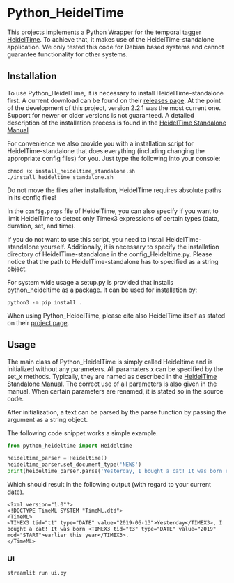 # Python_HeidelTime

This projects implements a Python Wrapper for the temporal tagger [HeidelTime](https://github.com/HeidelTime/heideltime). To achieve that, it makes use of the HeidelTime-standalone application. We only tested this code for Debian based systems and cannot guarantee functionality for other systems.

## Installation

To use Python_HeidelTime, it is necessary to install HeidelTime-standalone first. A current download can be found on their [releases page](https://github.com/HeidelTime/heideltime/releases). At the point of the development of this project, version 2.2.1 was the most current one. Support for newer or older versions is not guaranteed. A detailed description of the installation process is found in the [HeidelTime Standalone Manual](https://gate.ac.uk/gate/plugins/Tagger_GATE-Time/doc/HeidelTime-Standalone-Manual.pdf)

For convenience we also provide you with a installation script for HeidelTime-standalone that does everything (including changing the appropriate config files) for you. Just type the following into your console:

```
chmod +x install_heideltime_standalone.sh
./install_heideltime_standalone.sh
```

Do not move the files after installation, HeidelTime requires absolute paths in its config files!

In the `config.props` file of HeidelTime, you can also specify if you want to limit HeidelTime to detect only Timex3 expressions of certain types (data, duration, set, and time).

If you do not want to use this script, you need to install HeidelTime-standalone yourself. Additionally, it is necessary to specify the installation directory of HeidelTime-standalone in the config_Heideltime.py. Please notice that the path to HeidelTime-standalone has to specified as a string object.

For system wide usage a setup.py is provided that installs python_heideltime as a package. It can be used for installation by:

```
python3 -m pip install .
```

When using Python_HeidelTime, please cite also HeidelTime itself as stated on their [project page](https://github.com/HeidelTime/heideltime).

## Usage

The main class of Python_HeidelTime is simply called Heideltime and is initialized without any parameters.
All paramaters x can be specified by the set_x methods. Typically, they are named as described in the [HeidelTime Standalone Manual](https://gate.ac.uk/gate/plugins/Tagger_GATE-Time/doc/HeidelTime-Standalone-Manual.pdf). The correct use of all parameters is also given in the manual. When certain parameters are renamed, it is stated so in the source code.

After initialization, a text can be parsed by the parse function by passing the argument as a string object.

The following code snippet works a simple example.

```python
from python_heideltime import Heideltime

heideltime_parser = Heideltime()
heideltime_parser.set_document_type('NEWS')
print(heideltime_parser.parse('Yesterday, I bought a cat! It was born earlier this year.'))
```

Which should result in the following output (with regard to your current date).

```
<?xml version="1.0"?>
<!DOCTYPE TimeML SYSTEM "TimeML.dtd">
<TimeML>
<TIMEX3 tid="t1" type="DATE" value="2019-06-13">Yesterday</TIMEX3>, I bought a cat! It was born <TIMEX3 tid="t3" type="DATE" value="2019" mod="START">earlier this year</TIMEX3>.
</TimeML>
```

### UI

```
streamlit run ui.py
```

